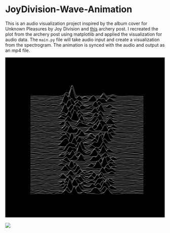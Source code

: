 # JoyDivision-Wave-Animation

This is an audio visualization project inspired by the album cover for Unknown Pleasures by Joy Division and [this](https://intothecontinuum.tumblr.com/post/27443100682/in-july-1967-astronomers-at-the-cavendish) archery post. I recreated the plot from the archery post using matplotlib and applied the visualization for audio data. The `main.py` file will take audio input and create a visualization from the spectrogram. The animation is synced with the audio and output as an mp4 file. 


![](https://github.com/Ryusei97/JoyDivision-Wave-Animation/blob/main/images/sample.gif)

![](https://github.com/Ryusei97/JoyDivision-Wave-Animation/blob/main/images/vis2_cut.gif)
